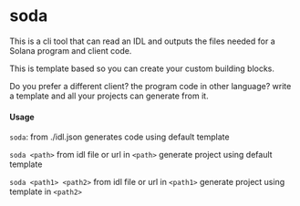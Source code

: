 # soda

This is a cli tool that can read an IDL and outputs the files needed for a Solana program and client code.

This is template based so you can create your custom building blocks.

Do you prefer a different client? the program code in other language? write a template and all your projects can generate from it.

#### Usage

`soda`: from ./idl.json generates code using default template

`soda <path>` from idl file or url in `<path>` generate project using default template

`soda <path1> <path2>` from idl file or url in `<path1>` generate project using template in `<path2>`
